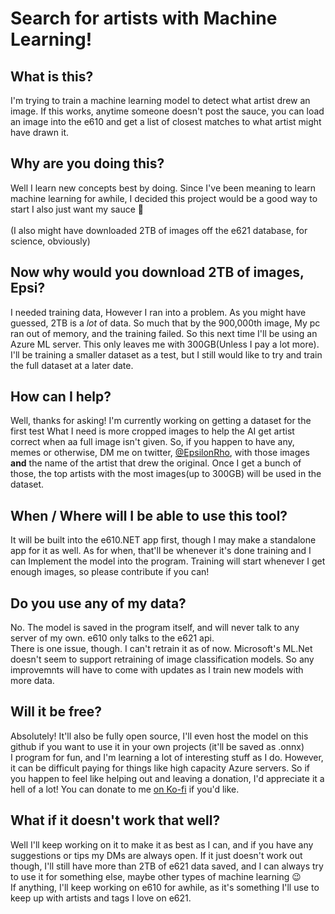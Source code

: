 # Search for artists with Machine Learning!

## What is this?
I'm trying to train a machine learning model to detect what artist drew an image.
If this works, anytime someone doesn't post the sauce, you can load an image into the e610 and get a list of closest matches to what artist might have drawn it.

## Why are you doing this?
Well I learn new concepts best by doing. Since I've been meaning to learn machine learning for awhile, I decided this project would be a good way to start
I also just want my sauce :eyes:<br><br>
(I also might have downloaded 2TB of images off the e621 database, for science, obviously)

## Now why would you download 2TB of images, Epsi?
I needed training data, However I ran into a problem. As you might have guessed, 2TB is a *lot* of data. So much that by the 900,000th image, 
My pc ran out of memory, and the training failed. So this next time I'll be using an Azure ML server. This only leaves me with 300GB(Unless I pay a lot more).
<br>
I'll be training a smaller dataset as a test, but I still would like to try and train the full dataset at a later date. 

## How can I help?
Well, thanks for asking! I'm currently working on getting a dataset for the first test What I need is more cropped images to help the AI get artist correct when aa full image
isn't given. So, if you happen to have any, memes or otherwise, DM me on twitter, [@EpsilonRho](https://twitter.com/EpsilonRho), with those images **and** the name of the artist 
that drew the original. Once I get a bunch of those, the top artists with the most images(up to 300GB) will be used in the dataset.

## When / Where will I be able to use this tool?
It will be built into the e610.NET app first, though I may make a standalone app for it as well. As for when, that'll be whenever it's done training and I can Implement the 
model into the program. Training will start whenever I get enough images, so please contribute if you can!

## Do you use any of my data?
No. The model is saved in the program itself, and will never talk to any server of my own. e610 only talks to the e621 api. <br>
There is one issue, though. I can't retrain it as of now. Microsoft's ML.Net doesn't seem to support retraining of image classification models. So any improvemnts will have to 
come with updates as I train new models with more data.

## Will it be free?
Absolutely! It'll also be fully open source, I'll even host the model on this github if you want to use it in your own projects (it'll be saved as .onnx)<br>
I program for fun, and I'm learning a lot of interesting stuff as I do. However, it can be difficult paying for things like high capacity Azure servers. So if you happen to 
feel like helping out and leaving a donation, I'd appreciate it a hell of a lot! You can donate to me [on Ko-fi](https://ko-fi.com/epsilonrho) if you'd like.

## What if it doesn't work that well?
Well I'll keep working on it to make it as best as I can, and if you have any suggestions or tips my DMs are always open. If it just doesn't work out though, 
I'll still have more than 2TB of e621 data saved, and I can always try to use it for something else, maybe other types of machine learning :wink:<br>
If anything, I'll keep working on e610 for awhile, as it's something I'll use to keep up with artists and tags I love on e621.
